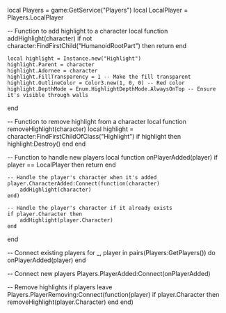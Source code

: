 local Players = game:GetService("Players")
local LocalPlayer = Players.LocalPlayer

-- Function to add highlight to a character
local function addHighlight(character)
    if not character:FindFirstChild("HumanoidRootPart") then return end
    
    local highlight = Instance.new("Highlight")
    highlight.Parent = character
    highlight.Adornee = character
    highlight.FillTransparency = 1 -- Make the fill transparent
    highlight.OutlineColor = Color3.new(1, 0, 0) -- Red color
    highlight.DepthMode = Enum.HighlightDepthMode.AlwaysOnTop -- Ensure it's visible through walls
end

-- Function to remove highlight from a character
local function removeHighlight(character)
    local highlight = character:FindFirstChildOfClass("Highlight")
    if highlight then
        highlight:Destroy()
    end
end

-- Function to handle new players
local function onPlayerAdded(player)
    if player == LocalPlayer then return end

    -- Handle the player's character when it's added
    player.CharacterAdded:Connect(function(character)
        addHighlight(character)
    end)
    
    -- Handle the player's character if it already exists
    if player.Character then
        addHighlight(player.Character)
    end
end

-- Connect existing players
for _, player in pairs(Players:GetPlayers()) do
    onPlayerAdded(player)
end

-- Connect new players
Players.PlayerAdded:Connect(onPlayerAdded)

-- Remove highlights if players leave
Players.PlayerRemoving:Connect(function(player)
    if player.Character then
        removeHighlight(player.Character)
    end
end)
